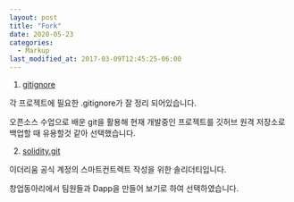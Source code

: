 ```yaml
---
layout: post
title: "Fork"
date: 2020-05-23
categories:
  - Markup
last_modified_at: 2017-03-09T12:45:25-06:00
---
```


1. [gitignore](https://github.com/5eokhwan/gitignore)
 
 각 프로젝트에 필요한 .gitignore가 잘 정리 되어있습니다. 
 
 오픈소스 수업으로 배운 git을 활용해 현재 개발중인 프로젝트를 깃허브 원격 저장소로 백업할 때 유용할것 같아 선택했습니다.

 2. [solidity.git](https://github.com/5eokhwan/solidity.git)
 
이더리움 공식 계정의 스마트컨트렉트 작성을 위한 솔리더티입니다.

창업동아리에서 팀원들과 Dapp을 만들어 보기로 하여 선택하였습니다.
